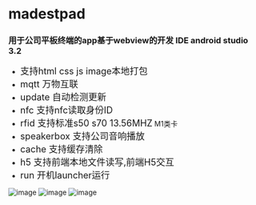 # madestpad
### 用于公司平板终端的app基于webview的开发 IDE android studio 3.2


- <font size =4>支持html css js image本地打包</font>
- <font size =4>mqtt 万物互联</font>
- <font size =4>update 自动检测更新</font>
- <font size =4>nfc 支持nfc读取身份ID</font>
- <font size =4>rfid 支持标准s50 s70 13.56MHZ</font> M1类卡
- <font size =4>speakerbox 支持公司音响播放</font>
- <font size =4>cache 支持缓存清除</font>
- <font size =4>h5 支持前端本地文件读写,前端H5交互</font>
- <font size =4>run 开机launcher运行</font>


![image](https://github.com/core1011/madestpad/blob/master/image/image2.jpg)
![image](https://github.com/core1011/madestpad/blob/master/image/image0.png)
![image](https://github.com/core1011/madestpad/blob/master/image/image1.jpg)
